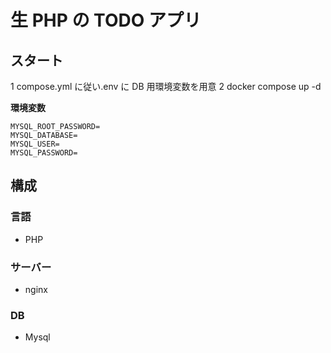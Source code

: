 # 生 PHP の TODO アプリ

## スタート

1 compose.yml に従い.env に DB 用環境変数を用意
2 docker compose up -d

**環境変数**

```
MYSQL_ROOT_PASSWORD=
MYSQL_DATABASE=
MYSQL_USER=
MYSQL_PASSWORD=
```

## 構成

### 言語

- PHP

### サーバー

- nginx

### DB

- Mysql
